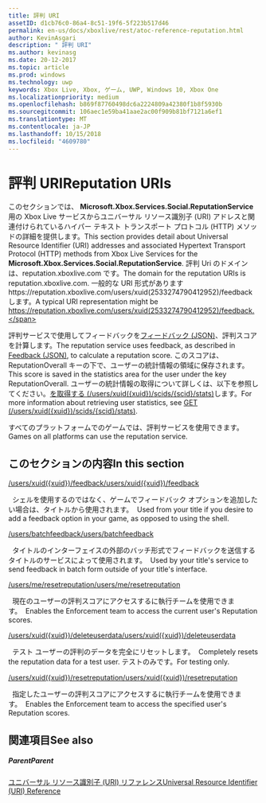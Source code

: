 ```yaml
---
title: 評判 URI
assetID: d1cb76c0-86a4-8c51-19f6-5f223b517d46
permalink: en-us/docs/xboxlive/rest/atoc-reference-reputation.html
author: KevinAsgari
description: " 評判 URI"
ms.author: kevinasg
ms.date: 20-12-2017
ms.topic: article
ms.prod: windows
ms.technology: uwp
keywords: Xbox Live, Xbox, ゲーム, UWP, Windows 10, Xbox One
ms.localizationpriority: medium
ms.openlocfilehash: b869f87760498dc6a2224809a42380f1b8f5930b
ms.sourcegitcommit: 106aec1e59ba41aae2ac00f909b81bf7121a6ef1
ms.translationtype: MT
ms.contentlocale: ja-JP
ms.lasthandoff: 10/15/2018
ms.locfileid: "4609780"
---
```

# <a name="reputation-uris"></a><span data-ttu-id="6ab89-104">評判 URI</span><span class="sxs-lookup"><span data-stu-id="6ab89-104">Reputation URIs</span></span>
 
<span data-ttu-id="6ab89-105">このセクションでは、 **Microsoft.Xbox.Services.Social.ReputationService**用の Xbox Live サービスからユニバーサル リソース識別子 (URI) アドレスと関連付けられているハイパー テキスト トランスポート プロトコル (HTTP) メソッドの詳細を提供します。</span><span class="sxs-lookup"><span data-stu-id="6ab89-105">This section provides detail about Universal Resource Identifier (URI) addresses and associated Hypertext Transport Protocol (HTTP) methods from Xbox Live Services for the **Microsoft.Xbox.Services.Social.ReputationService**.</span></span> <span data-ttu-id="6ab89-106">評判 Uri のドメインは、reputation.xboxlive.com です。</span><span class="sxs-lookup"><span data-stu-id="6ab89-106">The domain for the reputation URIs is reputation.xboxlive.com.</span></span> <span data-ttu-id="6ab89-107">一般的な URI 形式がありますhttps://reputation.xboxlive.com/users/xuid(2533274790412952)/feedbackします。</span><span class="sxs-lookup"><span data-stu-id="6ab89-107">A typical URI representation might be https://reputation.xboxlive.com/users/xuid(2533274790412952)/feedback.</span></span> 
 
<span data-ttu-id="6ab89-108">評判サービスで使用してフィードバックを[フィードバック (JSON)](../../json/json-feedback.md)、評判スコアを計算します。</span><span class="sxs-lookup"><span data-stu-id="6ab89-108">The reputation service uses feedback, as described in [Feedback (JSON)](../../json/json-feedback.md), to calculate a reputation score.</span></span> <span data-ttu-id="6ab89-109">このスコアは、ReputationOverall キーの下で、ユーザーの統計情報の領域に保存されます。</span><span class="sxs-lookup"><span data-stu-id="6ab89-109">This score is saved in the statistics area for the user under the key ReputationOverall.</span></span> <span data-ttu-id="6ab89-110">ユーザーの統計情報の取得について詳しくは、以下を参照してください。[を取得する (/users/xuid({xuid})/scids/{scid}/stats)](../userstats/uri-usersxuidscidsscidstatsget.md)します。</span><span class="sxs-lookup"><span data-stu-id="6ab89-110">For more information about retrieving user statistics, see [GET (/users/xuid({xuid})/scids/{scid}/stats)](../userstats/uri-usersxuidscidsscidstatsget.md).</span></span> 
 
<span data-ttu-id="6ab89-111">すべてのプラットフォームでのゲームでは、評判サービスを使用できます。</span><span class="sxs-lookup"><span data-stu-id="6ab89-111">Games on all platforms can use the reputation service.</span></span>
 
<a id="ID4EMB"></a>

 
## <a name="in-this-section"></a><span data-ttu-id="6ab89-112">このセクションの内容</span><span class="sxs-lookup"><span data-stu-id="6ab89-112">In this section</span></span>

[<span data-ttu-id="6ab89-113">/users/xuid({xuid})/feedback</span><span class="sxs-lookup"><span data-stu-id="6ab89-113">/users/xuid({xuid})/feedback</span></span>](uri-reputationusersxuidfeedback.md)

<span data-ttu-id="6ab89-114">&nbsp;&nbsp;シェルを使用するのではなく、ゲームでフィードバック オプションを追加したい場合は、タイトルから使用されます。</span><span class="sxs-lookup"><span data-stu-id="6ab89-114">&nbsp;&nbsp;Used from your title if you desire to add a feedback option in your game, as opposed to using the shell.</span></span>

[<span data-ttu-id="6ab89-115">/users/batchfeedback</span><span class="sxs-lookup"><span data-stu-id="6ab89-115">/users/batchfeedback</span></span>](uri-reputationusersbatchfeedback.md)

<span data-ttu-id="6ab89-116">&nbsp;&nbsp;タイトルのインターフェイスの外部のバッチ形式でフィードバックを送信するタイトルのサービスによって使用されます。</span><span class="sxs-lookup"><span data-stu-id="6ab89-116">&nbsp;&nbsp;Used by your title's service to send feedback in batch form outside of your title's interface.</span></span>

[<span data-ttu-id="6ab89-117">/users/me/resetreputation</span><span class="sxs-lookup"><span data-stu-id="6ab89-117">/users/me/resetreputation</span></span>](uri-usersmeresetreputation.md)

<span data-ttu-id="6ab89-118">&nbsp;&nbsp;現在のユーザーの評判スコアにアクセスするに執行チームを使用できます。</span><span class="sxs-lookup"><span data-stu-id="6ab89-118">&nbsp;&nbsp;Enables the Enforcement team to access the current user's Reputation scores.</span></span>

[<span data-ttu-id="6ab89-119">/users/xuid({xuid})/deleteuserdata</span><span class="sxs-lookup"><span data-stu-id="6ab89-119">/users/xuid({xuid})/deleteuserdata</span></span>](uri-usersxuiddeleteuserdata.md)

<span data-ttu-id="6ab89-120">&nbsp;&nbsp;テスト ユーザーの評判のデータを完全にリセットします。</span><span class="sxs-lookup"><span data-stu-id="6ab89-120">&nbsp;&nbsp;Completely resets the reputation data for a test user.</span></span> <span data-ttu-id="6ab89-121">テストのみです。</span><span class="sxs-lookup"><span data-stu-id="6ab89-121">For testing only.</span></span>

[<span data-ttu-id="6ab89-122">/users/xuid({xuid})/resetreputation</span><span class="sxs-lookup"><span data-stu-id="6ab89-122">/users/xuid({xuid})/resetreputation</span></span>](uri-usersxuidresetreputation.md)

<span data-ttu-id="6ab89-123">&nbsp;&nbsp;指定したユーザーの評判スコアにアクセスするに執行チームを使用できます。</span><span class="sxs-lookup"><span data-stu-id="6ab89-123">&nbsp;&nbsp;Enables the Enforcement team to access the specified user's Reputation scores.</span></span>
 
<a id="ID4E5B"></a>

 
## <a name="see-also"></a><span data-ttu-id="6ab89-124">関連項目</span><span class="sxs-lookup"><span data-stu-id="6ab89-124">See also</span></span>
 
<a id="ID4EAC"></a>

 
##### <a name="parent"></a><span data-ttu-id="6ab89-125">Parent</span><span class="sxs-lookup"><span data-stu-id="6ab89-125">Parent</span></span> 

[<span data-ttu-id="6ab89-126">ユニバーサル リソース識別子 (URI) リファレンス</span><span class="sxs-lookup"><span data-stu-id="6ab89-126">Universal Resource Identifier (URI) Reference</span></span>](../atoc-xboxlivews-reference-uris.md)

   
